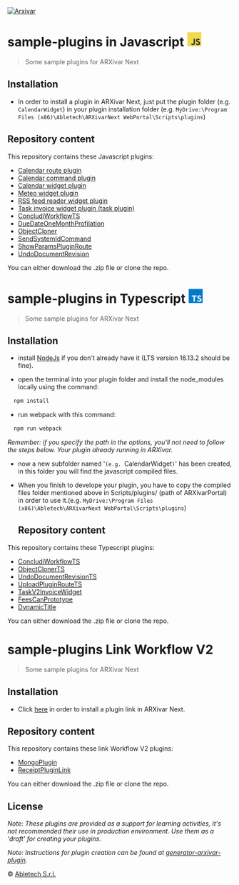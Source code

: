 [![Arxivar](http://portal.arxivar.it/download/resources/loghi/Logo-ARXivar_orizzontale-nero.png)](http://www.arxivar.it/)
# sample-plugins in Javascript ![Javascript](Javascript/javascript.png)

> Some sample plugins for ARXivar Next

## Installation

* In order to install a plugin in ARXivar Next, just put the plugin folder (e.g. `CalendarWidget`) in your plugin installation folder (e.g. `MyDrive:\Program Files (x86)\Abletech\ARXivarNext WebPortal\Scripts\plugins`)


## Repository content
This repository contains these Javascript plugins:
  - [Calendar route plugin](Javascript/Calendar/README.md)
  - [Calendar command plugin](Javascript/CalendarCommand/README.md)
  - [Calendar widget plugin](Javascript/CalendarWidget/README.md)
  - [Meteo widget plugin](Javascript/MeteoWidget/README.md)
  - [RSS feed reader widget plugin](Javascript/RssFeedReader/README.md)
  - [Task invoice widget plugin (task plugin)](Javascript/TaskInvoiceWidget/README.md)
  - [ConcludiWorkflowTS](Javascript/ConcludiWorkflow/README.md)
  - [DueDateOneMonthProfilation](Javascript/DueDateOneMonthProfilation/README.md)
  - [ObjectCloner](Javascript/ObjectCloner/README.md)
  - [SendSystemIdCommand](Javascript/SendSystemIdCommand/README.md)
  - [ShowParamsPluginRoute](Javascript/ShowParamsPluginRoute/README.md)
  - [UndoDocumentRevision](Javascript/UndoDocumentRevision/README.md)

You can either download the .zip file or clone the repo.


  # sample-plugins in Typescript ![Typescript](Typescript/typescript.png)


> Some sample plugins for ARXivar Next

## Installation

- install [NodeJs](https://nodejs.org/en/) if you don't already have it (LTS version 16.13.2 should be fine).

- open the terminal into your plugin folder and install the node_modules locally using the command:

```bash
  npm install
```

- run webpack with this command:

```bash
  npm run webpack
```

_Remember: if you specify the path in the options, you'll not need to follow the steps below. Your plugin already running in ARXivar._

- now a new subfolder named '`(e.g. `CalendarWidget`)`' has been created, in this folder you will find the javascript compiled files.

- When you finish to develope your plugin, you have to copy the compiled files folder mentioned above in Scripts/plugins/ (path of ARXivarPortal) in order to use it.(e.g. `MyDrive:\Program Files (x86)\Abletech\ARXivarNext WebPortal\Scripts\plugins`)

  ## Repository content
This repository contains these Typescript plugins:
  - [ConcludiWorkflowTS](Typescript/ConcludiWorkflowTS/README.md)
  - [ObjectClonerTS](Typescript/ObjectClonerTS/README.md)
  - [UndoDocumentRevisionTS](Typescript/UndoDocumentRevisionTS/README.md)
  - [UploadPluginRouteTS](Typescript/UploadPluginRouteTS/README.md)
  - [TaskV2InvoiceWidget](Typescript/TaskV2InvoiceWidget/README.md)
  - [FeesCanPrototype](Typescript/FeesCanPrototype/README.md)
  - [DynamicTitle](Typescript/DynamicTitle/README.md)

You can either download the .zip file or clone the repo.


# sample-plugins Link Workflow V2

> Some sample plugins for ARXivar Next

## Installation

* Click [here](LinkWorkflowV2/README.md) in order to install a plugin  link in ARXivar Next.

## Repository content
This repository contains these link Workflow V2 plugins:
  - [MongoPlugin](LinkWorkflowV2/MongoPlugin/README.md)
  - [ReceiptPluginLink](LinkWorkflowV2/ReceiptPluginLink/README.md)

You can either download the .zip file or clone the repo.

## License

_Note: These plugins are provided as a support for learning activities, it's not recommended their use in production environment. Use them as a 'draft' for creating your plugins._

_Note: Instructions for plugin creation can be found at [generator-arxivar-plugin](https://github.com/Arxivar/PluginGenerator/blob/master/README.md)._

 © [Abletech S.r.l.](http://www.arxivar.it/)


